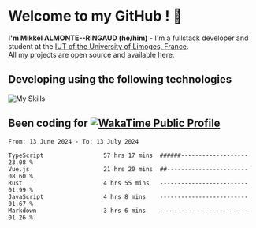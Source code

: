 # Welcome to my GitHub ! 🌃

**I'm Mikkel ALMONTE--RINGAUD (he/him)** - I'm a fullstack developer and student at the [IUT of the University of Limoges, France](https://iut.unilim.fr). \
All my projects are open source and available here.

## Developing using the following technologies

![My Skills](https://skillicons.dev/icons?i=dart,solidjs,pnpm,nodejs,ts,js,vercel,html,css,astro,git,md,discord,electron,figma,obsidian,github,windows,arch,bash,bun,c,cloudflare,linux,py,tailwind,vscode,nginx,npm,tauri,vite,zig,yarn,windicss&theme=dark)

## Been coding for [![WakaTime Public Profile](https://wakatime.com/badge/user/0839e595-e07a-435c-8d59-ed95f2a3d6dd.svg?style=flat-square)](https://wakatime.com/@0839e595-e07a-435c-8d59-ed95f2a3d6dd)

<!--START_SECTION:waka-->

```plain
From: 13 June 2024 - To: 13 July 2024

TypeScript                 57 hrs 17 mins  ######-------------------   23.08 %
Vue.js                     21 hrs 20 mins  ##-----------------------   08.60 %
Rust                       4 hrs 55 mins   -------------------------   01.99 %
JavaScript                 4 hrs 8 mins    -------------------------   01.67 %
Markdown                   3 hrs 6 mins    -------------------------   01.26 %
```

<!--END_SECTION:waka-->
